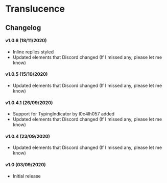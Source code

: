 # Translucence

## Changelog

#### v1.0.6 (18/11/2020)
* Inline replies styled
* Updated elements that Discord changed (If I missed any, please let me know)

#### v1.0.5 (15/10/2020)
* Updated elements that Discord changed (If I missed any, please let me know)

#### v1.0.4.1 (26/09/2020)
* Support for TypingIndicator by l0c4lh057 added
* Updated elements that Discord changed (If I missed any, please let me know)

#### v1.0.4 (23/09/2020)
* Updated elements that Discord changed (If I missed any, please let me know)

#### v1.0 (03/09/2020)
* Initial release
